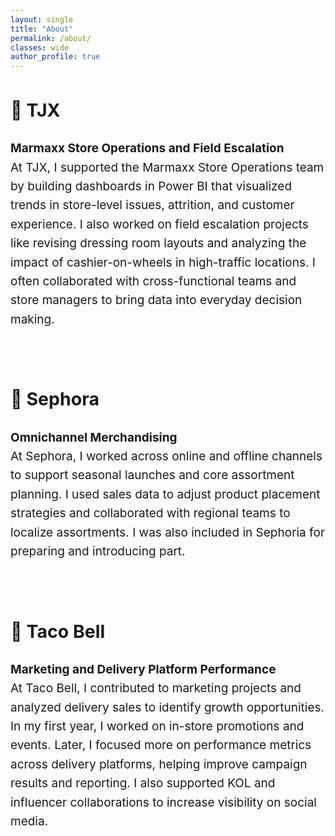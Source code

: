 ```yaml
---
layout: single
title: "About"
permalink: /about/
classes: wide
author_profile: true
---
```


<div style="font-size:19px; line-height:1.6">

## 🌟 TJX  
<b>Marmaxx Store Operations and Field Escalation</b>  
At TJX, I supported the Marmaxx Store Operations team by building dashboards in Power BI that visualized trends in store-level issues, attrition, and customer experience. I also worked on field escalation projects like revising dressing room layouts and analyzing the impact of cashier-on-wheels in high-traffic locations. I often collaborated with cross-functional teams and store managers to bring data into everyday decision making.

<br>

## 💄 Sephora  
<b>Omnichannel Merchandising</b>  
At Sephora, I worked across online and offline channels to support seasonal launches and core assortment planning. I used sales data to adjust product placement strategies and collaborated with regional teams to localize assortments. I was also included in Sephoria for preparing and introducing part.

<br>

## 🌮 Taco Bell  
<b>Marketing and Delivery Platform Performance</b>  
At Taco Bell, I contributed to marketing projects and analyzed delivery sales to identify growth opportunities. In my first year, I worked on in-store promotions and events. Later, I focused more on performance metrics across delivery platforms, helping improve campaign results and reporting. I also supported KOL and influencer collaborations to increase visibility on social media.

</div>
